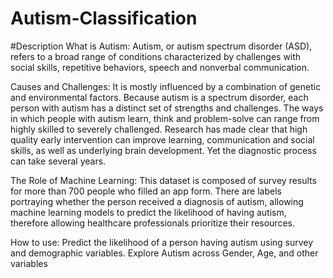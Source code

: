 # Autism-Classification

#Description
What is Autism:
    Autism, or autism spectrum disorder (ASD), refers to a broad range of conditions characterized by challenges with social skills, repetitive behaviors, speech and nonverbal communication.

Causes and Challenges:
    It is mostly influenced by a combination of genetic and environmental factors. Because autism is a spectrum disorder, each person with autism has a distinct set of strengths and challenges. The ways in which people with autism learn, think and problem-solve can range from highly skilled to severely challenged.
    Research has made clear that high quality early intervention can improve learning, communication and social skills, as well as underlying brain development. Yet the diagnostic process can take several years.

The Role of Machine Learning:
    This dataset is composed of survey results for more than 700 people who filled an app form. There are labels portraying whether the person received a diagnosis of autism, allowing machine learning models to predict the likelihood of having autism, therefore allowing healthcare professionals prioritize their resources.

How to use:
    Predict the likelihood of a person having autism using survey and demographic variables.
    Explore Autism across Gender, Age, and other variables